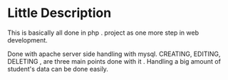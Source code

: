 # Little Description
This is basically all done in php . project as one more step in web development.

Done with apache server side handling  with mysql.
CREATING,
EDITING,
DELETING , are three main points done with it . Handling a big amount of student's data can be done easily.
